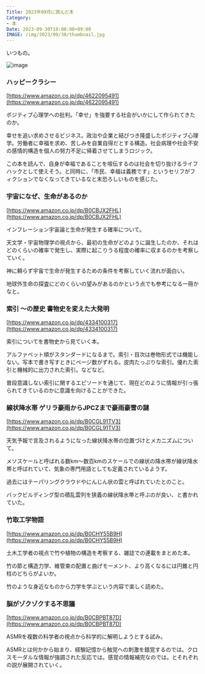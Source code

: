 ```yaml
---
Title: 2023年09月に読んだ本
Category:
- 本
Date: 2023-09-30T10:00:00+09:00
IMAGE: /img/2023/09/30/thumbnail.jpg
---
```


いつもの。

![image](/img/2023/09/30/thumbnail.jpg)

### ハッピークラシー

[https://www.amazon.co.jp/dp/4622095491](https://www.amazon.co.jp/dp/4622095491)

ポジティブ心理学への批判。「幸せ」を強要する社会がいかにして作られてきたのか。

幸せを追い求めさせるビジネス。政治や企業と結びつき隆盛したポジティブ心理学。労働者に幸福を求め、苦しみを自業自得だとする構造。社会病理や社会不安の感情的構造を個人の努力不足に帰着させてしまうロジック。

この本を読んで、自身が幸福であることを喧伝するのは社会を切り抜けるライフハックとして使えそう。と同時に、「市民、幸福は義務です」というセリフがフィクションでなくなってきているなと末恐ろしいものを感じた。


### 宇宙になぜ、生命があるのか

[https://www.amazon.co.jp/dp/B0CBJX2FHL](https://www.amazon.co.jp/dp/B0CBJX2FHL)

インフレーション宇宙論と生命が発生する確率について。

天文学・宇宙物理学の視点から、最初の生命がどのように誕生したのか、それはどのくらいの確率で発生し、実際に起こりうる程度の確率に収まるのかを考察していく。

神に頼らず宇宙で生命が発生するための条件を考察していく流れが面白い。

地球外生命の探査にどのくらいの望みがあるのかという点でも参考になる一冊かなと。


### 索引 ～の歴史 書物史を変えた大発明

[https://www.amazon.co.jp/dp/4334100317](https://www.amazon.co.jp/dp/4334100317)

索引についてを書物史から見ていく本。

アルファベット順がスタンダードになるまで。索引・目次は巻物形式では機能しない。写本で書き写すときにページ数がずれる。皮肉たっぷりな索引。優れた索引と機械的に出力された索引。などなど。

普段意識しない索引に関するエピソードを通じて、現在どのように情報が引っ張られてきているのかに意識を向けることができた。


### 線状降水帯 ゲリラ豪雨からJPCZまで豪雨豪雪の謎

[https://www.amazon.co.jp/dp/B0CGL91TV3](https://www.amazon.co.jp/dp/B0CGL91TV3)

天気予報で言及されるようになった線状降水帯の位置づけとメカニズムについて。

メソスケールと呼ばれる数km～数百kmのスケールでの線状の降水帯が線状降水帯と呼ばれていて、気象の専門用語としても定義されているようす。

過去にはテーパリングクラウドやにんじん状の雲と呼ばれていたとのこと。

バックビルディング型の積乱雲列を狭義の線状降水帯と呼ぶのが良い、と書かれていた。


### 竹取工学物語

[https://www.amazon.co.jp/dp/B0CHY55B9H](https://www.amazon.co.jp/dp/B0CHY55B9H)

土木工学者の視点で竹や植物の構造を考察する、雑誌での連載をまとめた本。

竹の節と構造力学、維管束の配置と曲げモーメント、より高くなるには円錐と円柱のどちらがよいか。

竹のような身近なものから力学を学ぶという内容で楽しく読めた。


### 脳がゾクゾクする不思議

[https://www.amazon.co.jp/dp/B0CBPBT87D](https://www.amazon.co.jp/dp/B0CBPBT87D)

ASMRを複数の科学者の視点から科学的に解明しようとする試み。

ASMRとは何かから始まり、経験記憶から触覚への刺激を錯覚するのでは。クロスモーダルな情報が強調された反応では。感覚の情報補完なのでは。とそれぞれの説が展開されていく。
